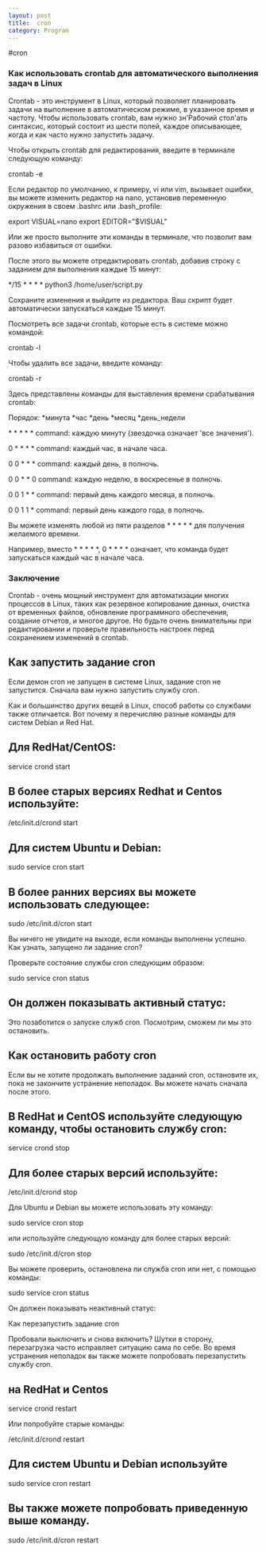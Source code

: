 ```yaml
---
layout: post
title:  cron
category: Program
---
```


#cron

### Как использовать crontab для автоматического выполнения задач в Linux

Crontab - это инструмент в Linux, который позволяет планировать задачи на выполнение в автоматическом режиме, в указанное время и частоту. Чтобы использовать crontab, вам нужно зн'Рабочий стол'ать синтаксис, который состоит из шести полей, каждое описывающее, когда и как часто нужно запустить задачу.

Чтобы открыть crontab для редактирования, введите в терминале следующую команду:

crontab -e

Если редактор по умолчанию, к примеру, vi или vim, вызывает ошибки, вы можете изменить редактор на nano, установив переменную окружения в своем .bashrc или .bash_profile:

export VISUAL=nano
export EDITOR="$VISUAL"

Или же просто выполните эти команды в терминале, что позволит вам разово избавиться от ошибки.

После этого вы можете отредактировать crontab, добавив строку с заданием для выполнения каждые 15 минут:

*/15 * * * * python3 /home/user/script.py

Сохраните изменения и выйдите из редактора. Ваш скрипт будет автоматически запускаться каждые 15 минут.

Посмотреть все задачи crontab, которые есть в системе можно командой:

crontab -l

Чтобы удалить все задачи, введите команду:

crontab -r

Здесь представлены команды для выставления времени срабатывания crontab:

Порядок: *минута *час *день *месяц *день_недели


 \* * * * * command: каждую минуту (звездочка означает 'все значения').

 0 * * * * command: каждый час, в начале часа.

 0 0 * * * command: каждый день, в полночь.

 0 0 * * 0 command: каждую неделю, в воскресенье в полночь.

 0 0 1 * * command: первый день каждого месяца, в полночь.

 0 0 1 1 * command: первый день каждого года, в полночь.

Вы можете изменять любой из пяти разделов * * * * * для получения желаемого времени.

 Например, вместо * * * * *, 0 * * * * означает, что команда будет запускаться каждый час в начале часа.

### Заключение

Crontab - очень мощный инструмент для автоматизации многих процессов в Linux, таких как резервное копирование данных, очистка от временных файлов, обновление программного обеспечения, создание отчетов, и многое другое. Но будьте очень внимательны при редактировании и проверьте правильность настроек перед сохранением изменений в crontab.

## Как запустить задание cron

Если демон cron не запущен в системе Linux, задание cron не запустится. Сначала вам нужно запустить службу cron.

Как и большинство других вещей в Linux, способ работы со службами также отличается. Вот почему я перечисляю разные команды для систем Debian и Red Hat.

## Для RedHat/CentOS:

service crond start

## В более старых версиях Redhat и Centos используйте:

/etc/init.d/crond start

## Для систем Ubuntu и Debian:

sudo service cron start

## В более ранних версиях вы можете использовать следующее:

sudo /etc/init.d/cron start

Вы ничего не увидите на выходе, если команды выполнены успешно. Как узнать, запущено ли задание cron? 

Проверьте состояние службы cron следующим образом:

sudo service cron status

## Он должен показывать активный статус:

Это позаботится о запуске служб cron. Посмотрим, сможем ли мы это остановить.

## Как остановить работу cron

Если вы не хотите продолжать выполнение заданий cron, остановите их, пока не закончите устранение неполадок. Вы можете начать сначала после этого.

## В RedHat и CentOS используйте следующую команду, чтобы остановить службу cron:

service crond stop

## Для более старых версий используйте:

/etc/init.d/crond stop

Для Ubuntu и Debian вы можете использовать эту команду:

sudo service cron stop

или используйте следующую команду для более старых версий:

sudo /etc/init.d/cron stop

Вы можете проверить, остановлена ​​ли служба cron или нет, с помощью команды:

sudo service cron status

Он должен показывать неактивный статус:

Как перезапустить задание cron

Пробовали выключить и снова включить? Шутки в сторону, перезагрузка часто исправляет ситуацию сама по себе. Во время устранения неполадок вы также можете попробовать перезапустить службу cron.

## на RedHat и Centos

service crond restart

Или попробуйте старые команды:

/etc/init.d/crond restart

## Для систем Ubuntu и Debian используйте

sudo service cron restart

## Вы также можете попробовать приведенную выше команду.

sudo /etc/init.d/cron restart